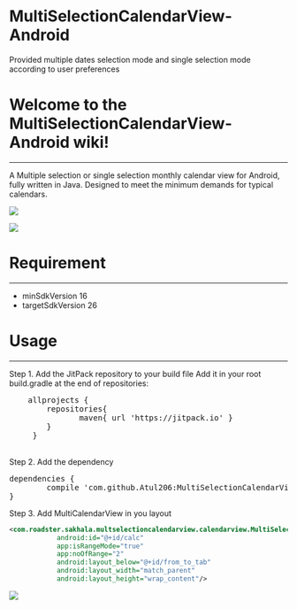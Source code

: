 # MultiSelectionCalendarView-Android
Provided multiple dates selection mode and single selection mode according to user preferences

# Welcome to the MultiSelectionCalendarView-Android wiki!
***

A Multiple selection or single selection monthly calendar view for Android, fully written in Java. Designed to meet the minimum demands for typical calendars.

![](https://user-images.githubusercontent.com/3988942/29988362-7f21dc70-8f8a-11e7-91bf-85245885c525.png)

![](https://user-images.githubusercontent.com/3988942/29988381-a9e79c6a-8f8a-11e7-88fb-d2684f35273a.png)

# Requirement
***

* minSdkVersion 16
* targetSdkVersion 26


# Usage
***

Step 1. Add the JitPack repository to your build file
Add it in your root build.gradle at the end of repositories:
<br/>
<pre>
    allprojects {
        repositories{
               maven{ url 'https://jitpack.io' }
        }
     }
</pre>
<br/>
Step 2. Add the dependency
<pre>dependencies {
        compile 'com.github.Atul206:MultiSelectionCalendarView-Android:1.0.9'
}</pre>

Step 3. Add MultiCalendarView in you layout


```xml
<com.roadster.sakhala.multselectioncalendarview.calendarview.MultiSelectionCalendarView
            android:id="@+id/calc"
            app:isRangeMode="true"
            app:noOfRange="2"
            android:layout_below="@+id/from_to_tab"
            android:layout_width="match_parent"
            android:layout_height="wrap_content"/>
```


[![](https://jitpack.io/v/Atul206/MultiSelectionCalendarView-Android.svg)](https://jitpack.io/#Atul206/MultiSelectionCalendarView-Android)
